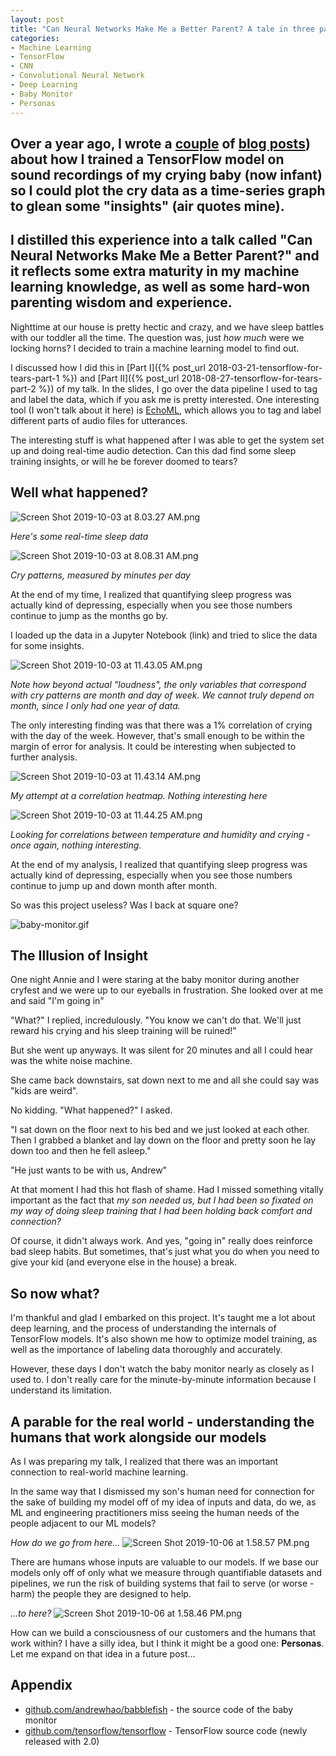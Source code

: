 ```yaml
---
layout: post
title: "Can Neural Networks Make Me a Better Parent? A tale in three parts"
categories:
- Machine Learning
- TensorFlow
- CNN
- Convolutional Neural Network
- Deep Learning
- Baby Monitor
- Personas
---
```


<h2 class="intro">
Over a year ago, I wrote a <a href="{% post_url 2018-03-21-tensorflow-for-tears-part-1 %}">couple</a> of <a href="{% post_url 2018-08-27-tensorflow-for-tears-part-2 %}">blog posts</a>) about how I trained a TensorFlow model on sound recordings of my crying baby (now infant) so I could plot the cry data as a time-series graph to glean some "insights" (air quotes mine).
</h2>

<h2 class="intro">
I distilled this experience into a talk called "Can Neural Networks Make Me a Better Parent?" and it reflects some extra maturity in my machine learning knowledge, as well as some hard-won parenting wisdom and experience.
</h2>

<script async class="speakerdeck-embed" data-id="01b04271a7fc42a996799435411f660b" data-ratio="1.77777777777778" src="//speakerdeck.com/assets/embed.js"></script>

Nighttime at our house is pretty hectic and crazy, and we have sleep battles with our toddler all the time. The question was, just _how much_ were we locking horns? I decided to train a machine learning model to find out.

I discussed how I did this in [Part I]({% post_url 2018-03-21-tensorflow-for-tears-part-1 %}) and [Part II]({% post_url 2018-08-27-tensorflow-for-tears-part-2 %}) of my talk. In the slides, I go over the data pipeline I used to tag and label the data, which if you ask me is pretty interested. One interesting tool (I won't talk about it here) is [EchoML](https://github.com/ritazh/EchoML), which allows you to tag and label different parts of audio files for utterances.

The interesting stuff is what happened after I was able to get the system set up and doing real-time audio detection. Can this dad find some sleep training insights, or will he be forever doomed to tears?

## Well what happened?

![Screen Shot 2019-10-03 at 8.03.27 AM.png](/images/0e12d38b53aa40958f292de34d8071b2)

_Here's some real-time sleep data_

![Screen Shot 2019-10-03 at 8.08.31 AM.png](/images/6bce0facbf6e44ffa8726db7992c6aa5)

_Cry patterns, measured by minutes per day_

At the end of my time, I realized that quantifying sleep progress was actually kind of depressing, especially when you see those numbers continue to jump as the months go by.

I loaded up the data in a Jupyter Notebook (link) and tried to slice the data for some insights.

![Screen Shot 2019-10-03 at 11.43.05 AM.png](/images/cab024dab6e2433ea0d236c4fd355a72)

_Note how beyond actual "loudness", the only variables that correspond with cry patterns are month and day of week. We cannot truly depend on month, since I only had one year of data._

The only interesting finding was that there was a 1% correlation of crying with the day of the week. However, that's small enough to be within the margin of error for analysis. It could be interesting when subjected to further analysis.

![Screen Shot 2019-10-03 at 11.43.14 AM.png](/images/bfe15b1ae5874715a55ba697e35934d0)

_My attempt at a correlation heatmap. Nothing interesting here_

![Screen Shot 2019-10-03 at 11.44.25 AM.png](/images/2e4e92f1094e4843a28e6de5254ec4fc)

_Looking for correlations between temperature and humidity and crying - once again, nothing interesting._

At the end of my analysis, I realized that quantifying sleep progress was actually kind of depressing, especially when you see those numbers continue to jump up and down month after month.

So was this project useless? Was I back at square one?

![baby-monitor.gif](/images/ca4d805b811b4b6086e58466e0f41d14)

## The Illusion of Insight

One night Annie and I were staring at the baby monitor during another cryfest and we were up to our eyeballs in frustration. She looked over at me and said "I'm going in"

"What?" I replied, incredulously. "You know we can't do that. We'll just reward his crying and his sleep training will be ruined!"

But she went up anyways. It was silent for 20 minutes and all I could hear was the white noise machine.

She came back downstairs, sat down next to me and all she could say was "kids are weird".

No kidding. "What happened?" I asked.

"I sat down on the floor next to his bed and we just looked at each other. Then I grabbed a blanket and lay down on the floor and pretty soon he lay down too and then he fell asleep."

"He just wants to be with us, Andrew"

At that moment I had this hot flash of shame. Had I missed something vitally important as the fact that _my son needed us, but I had been so fixated on my way of doing sleep training that I had been holding back comfort and connection?_

Of course, it didn't always work. And yes, "going in" really does reinforce bad sleep habits. But sometimes, that's just what you do when you need to give your kid (and everyone else in the house) a break.

## So now what?

I'm thankful and glad I embarked on this project. It's taught me a lot about deep learning, and the process of understanding the internals of TensorFlow models. It's also shown me how to optimize model training, as well as the importance of labeling data thoroughly and accurately.

However, these days I don't watch the baby monitor nearly as closely as I used to. I don't really care for the minute-by-minute information because I understand its limitation.

## A parable for the real world - understanding the humans that work alongside our models

As I was preparing my talk, I realized that there was an important connection to real-world machine learning.

In the same way that I dismissed my son's human need for connection for the sake of building my model off of my idea of inputs and data, do we, as ML and engineering practitioners miss seeing the human needs of the people adjacent to our ML models?

_How do we go from here..._
![Screen Shot 2019-10-06 at 1.58.57 PM.png](/images/245e3a9c964244efbb9666bdff7bf741)

There are humans whose inputs are valuable to our models. If we base our models only off of only what we measure through quantifiable datasets and pipelines, we run the risk of building systems that fail to serve (or worse - harm) the people they are designed to help.

_...to here?_
![Screen Shot 2019-10-06 at 1.58.46 PM.png](/images/bc717ded994241478794ca962fc6fceb)

How can we build a consciousness of our customers and the humans that work within? I have a silly idea, but I think it might be a good one: **Personas**. Let me expand on that idea in a future post...

## Appendix

* [github.com/andrewhao/babblefish](https://www.github.com/andrewhao/babblefish) - the source code of the baby monitor
* [github.com/tensorflow/tensorflow](https://www.github.com/andrewhao/babblefish) - TensorFlow source code (newly released with 2.0)